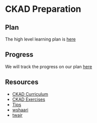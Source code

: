 # CKAD Preparation

## Plan
The high level learning plan is [here](https://github.com/rohitsardesai50/ckad-prep/blob/master/plan.md)

## Progress
We will track the progress on our plan [here](https://github.com/rohitsardesai50/ckad-prep/blob/master/progress.md)

## Resources
- [CKAD Curriculum](https://github.com/cncf/curriculum/blob/master/CKAD_Curriculum_V1.13.0.pdf)
- [CKAD Exercises](https://github.com/dgkanatsios/CKAD-exercises)
- [Tips](https://medium.com/chotot/tips-tricks-to-pass-certified-kubernetes-application-developer-ckad-exam-67c9e1b32e6e)
- [wshaari](https://github.com/walidshaari/Kubernetes-Certified-Administrator/blob/master/README-ckad.md)
- [twajr](https://github.com/twajr/ckad-prep-notes/blob/master/README.md)
